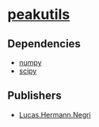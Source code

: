 # [peakutils](https://pypi.org/project/peakutils)

## Dependencies
- [numpy](packages/n/numpy.md)
- [scipy](packages/s/scipy.md)



## Publishers
- [Lucas.Hermann.Negri](https://pypi.org/user/Lucas.Hermann.Negri)

